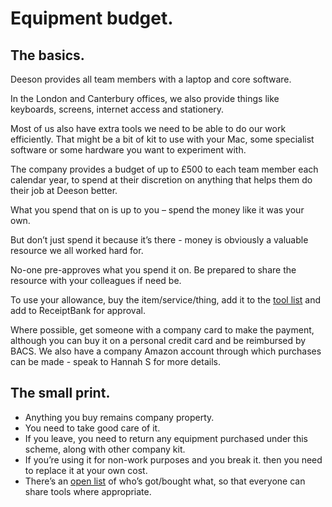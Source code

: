 # Equipment budget.

## The basics.

Deeson provides all team members with a laptop and core software. 

In the London and Canterbury offices, we also provide things like keyboards, screens, internet access and stationery.

Most of us also have extra tools we need to be able to do our work efficiently. That might be a bit of kit to use with your Mac, some specialist software or some hardware you want to experiment with. 

The company provides a budget of up to £500 to each team member each calendar year, to spend at their discretion on anything that helps them do their job at Deeson better. 

What you spend that on is up to you – spend the money like it was your own. 

But don’t just spend it because it’s there - money is obviously a valuable resource we all worked hard for.

No-one pre-approves what you spend it on. Be prepared to share the resource with your colleagues if need be.

To use your allowance, buy the item/service/thing, add it to the [tool list](https://docs.google.com/a/deeson.co.uk/spreadsheets/d/1jOTBKmHVrgcQGbvAVt8ta7c1UtK7pZeAhwgr6auuCfo/edit?usp=drive_web) and add to ReceiptBank for approval. 

Where possible, get someone with a company card to make the payment, although you can buy it on a personal credit card and be reimbursed by BACS. We also have a company Amazon account through which purchases can be made - speak to Hannah S for more details.

## The small print.

- Anything you buy remains company property.
- You need to take good care of it.
- If you leave, you need to return any equipment purchased under this scheme, along with other company kit.
- If you’re using it for non-work purposes and you break it. then you need to replace it at your own cost.
- There’s an [open list](https://docs.google.com/a/deeson.co.uk/spreadsheets/d/1jOTBKmHVrgcQGbvAVt8ta7c1UtK7pZeAhwgr6auuCfo/edit?usp=drive_web) of who’s got/bought what, so that everyone can share tools where appropriate.


